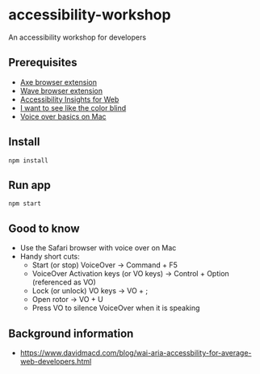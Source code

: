 # accessibility-workshop
An accessibility workshop for developers

## Prerequisites
- [Axe browser extension](https://www.deque.com/axe/)
- [Wave browser extension](https://wave.webaim.org/extension/)
- [Accessibility Insights for Web](https://accessibilityinsights.io/docs/en/web/overview)
- [I want to see like the color blind](https://www.crx4chrome.com/extensions/jebeedfnielkcjlcokhiobodkjjpbjia/)
- [Voice over basics on Mac](https://www.youtube.com/watch?v=5R-6WvAihms)

## Install

```
npm install
```

## Run app

```
npm start
```

## Good to know
* Use the Safari browser with voice over on Mac
* Handy short cuts:
    * Start (or stop) VoiceOver -> Command + F5
    * VoiceOver Activation keys (or VO keys) -> Control + Option (referenced as VO)
    * Lock (or unlock) VO keys -> VO + ;
    * Open rotor -> VO + U
    * Press VO to silence VoiceOver when it is speaking

## Background information
* https://www.davidmacd.com/blog/wai-aria-accessbility-for-average-web-developers.html
